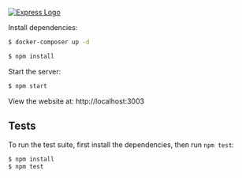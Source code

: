[![Express Logo](https://i.cloudup.com/zfY6lL7eFa-3000x3000.png)](http://expressjs.com/)


  Install dependencies:

```bash
$ docker-composer up -d
```

```bash
$ npm install
```

  Start the server:

```bash
$ npm start
```  

View the website at: http://localhost:3003

## Tests

  To run the test suite, first install the dependencies, then run `npm test`:

```bash
$ npm install
$ npm test
```
